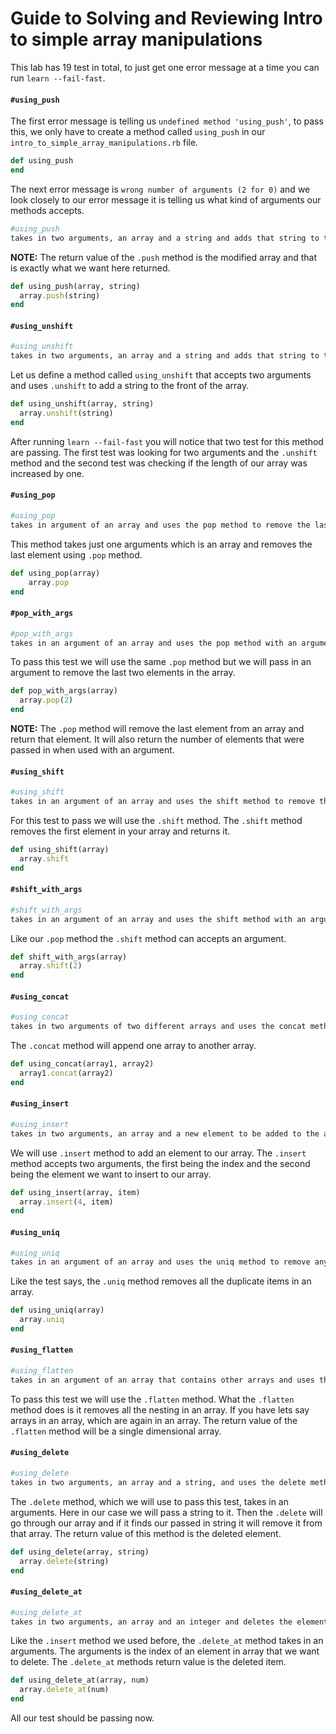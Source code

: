 # Guide to Solving and Reviewing Intro to simple array manipulations 

This lab has 19 test in total, to just get one error message at a time you can run `learn --fail-fast`.


#### `#using_push`

The first error message is telling us `undefined method 'using_push'`, to pass this, we only have to create a method called `using_push` in our `intro_to_simple_array_manipulations.rb` file.


```ruby
def using_push
end
```

The next error message is `wrong number of arguments (2 for 0)` and we look closely to our error message it is telling us what kind of arguments our methods accepts.


```bash
#using_push
takes in two arguments, an array and a string and adds that string to the end of the array using the push method (FAILED - 1)
```

**NOTE:** The return value of the `.push` method is the modified array and that is exactly what we want here returned.

```ruby
def using_push(array, string)
  array.push(string)
end
```


#### `#using_unshift`

```bash
#using_unshift
takes in two arguments, an array and a string and adds that string to the front of the array using the unshift method (FAILED - 1)
```

Let us define a method called `using_unshift` that accepts two arguments and uses `.unshift` to add a string to the front of the array.

```ruby
def using_unshift(array, string)
  array.unshift(string)
end
```
After running `learn --fail-fast` you will notice that two test for this method are passing. The first test was looking for two arguments and the `.unshift` method and the second test was checking if the length of our array was increased by one.


#### `#using_pop`
 
```bash
#using_pop
takes in argument of an array and uses the pop method to remove the last element from the array and return that element (FAILED - 1)
```

This method takes just one arguments which is an array and removes the last element using `.pop` method.

```ruby
def using_pop(array)
	array.pop
end
```


#### `#pop_with_args`

```bash
#pop_with_args
takes in an argument of an array and uses the pop method with an argument of 2 to remove the last two array items and return them (FAILED - 1)
```

To pass this test we will use the same `.pop` method but we will pass in an argument to remove the last two elements in the array. 

```ruby
def pop_with_args(array)
  array.pop(2)
end
```

**NOTE:** The `.pop` method will remove the last element from an array and return that element. It will also return the number of elements that were passed in when used with an argument.


#### `#using_shift`

```bash
#using_shift
takes in an argument of an array and uses the shift method to remove the first item and return it (FAILED - 1)
```
For this test to pass we will use the `.shift` method. The `.shift` method removes the first element in your array and returns it.

```ruby
def using_shift(array)
  array.shift
end
```


#### `#shift_with_args`

```bash
#shift_with_args
takes in an argument of an array and uses the shift method with an argument of 2 to remove and return the first 2 items from the array (FAILED - 1)
```

Like our `.pop` method the `.shift` method can accepts an argument.

```ruby
def shift_with_args(array)
  array.shift(2)
end
```

#### `#using_concat`

```bash
#using_concat
takes in two arguments of two different arrays and uses the concat method to add the contents of the second array to the first (FAILED - 1)
```
The `.concat` method will append one array to another array.

```ruby
def using_concat(array1, array2)
  array1.concat(array2)
end
```

#### `#using_insert`

```bash
#using_insert
takes in two arguments, an array and a new element to be added to the array. it uses the insert method to add the new element to the 4th index of the array (FAILED - 1)
```

We will use `.insert` method to add an element to our array. The `.insert` method accepts two arguments, the first being the index and the second being the element we want to insert to our array.


```ruby
def using_insert(array, item)
  array.insert(4, item)
end
```

#### `#using_uniq`

```bash
#using_uniq
takes in an argument of an array and uses the uniq method to remove any duplicate items (FAILED - 1)
```

Like the test says, the `.uniq` method removes all the duplicate items in an array.


```ruby
def using_uniq(array)
  array.uniq 
end
```

#### `#using_flatten`

```bash
#using_flatten
takes in an argument of an array that contains other arrays and uses the flatten method to return an array of strings (FAILED - 1)
```

To pass this test we will use the `.flatten` method. What the `.flatten` method does is it removes all the nesting in an array. If you have lets say arrays in an array, which are again in an array. The return value of the `.flatten` method will be a single dimensional array.


#### `#using_delete`

```bash
#using_delete
takes in two arguments, an array and a string, and uses the delete method to remove any items from the array that are equal to that string (FAILED - 1)
```

The `.delete` method, which we will use to pass this test, takes in an arguments. Here in our case we will pass a string to it. Then the `.delete` will go through our array and if it finds our passed in string it will remove it from that array. The return value of this method is the deleted element.


```ruby
def using_delete(array, string)
  array.delete(string)
end
```

#### `#using_delete_at`

```bash
#using_delete_at
takes in two arguments, an array and an integer and deletes the element at the index of the array that is equal to that integer (FAILED - 1)
```

Like the `.insert` method we used before, the `.delete_at` method takes in an arguments. The arguments is the index of an element in array that we want to delete. The `.delete_at` methods return value is the deleted item.

```ruby
def using_delete_at(array, num)
  array.delete_at(num)
end
```

All our test should be passing now.